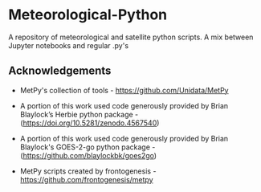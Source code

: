 # Meteorological-Python
A repository of meteorological and satellite python scripts. A mix between Jupyter notebooks and regular .py's

## Acknowledgements

* MetPy's collection of tools - https://github.com/Unidata/MetPy
 
* A portion of this work used code generously provided by Brian Blaylock’s Herbie python package - (https://doi.org/10.5281/zenodo.4567540)

* A portion of this work used code generously provided by Brian Blaylock's GOES-2-go python package - (https://github.com/blaylockbk/goes2go)

* MetPy scripts created by frontogenesis - https://github.com/frontogenesis/metpy

